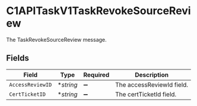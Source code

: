 # C1APITaskV1TaskRevokeSourceReview

The TaskRevokeSourceReview message.


## Fields

| Field                     | Type                      | Required                  | Description               |
| ------------------------- | ------------------------- | ------------------------- | ------------------------- |
| `AccessReviewID`          | **string*                 | :heavy_minus_sign:        | The accessReviewId field. |
| `CertTicketID`            | **string*                 | :heavy_minus_sign:        | The certTicketId field.   |